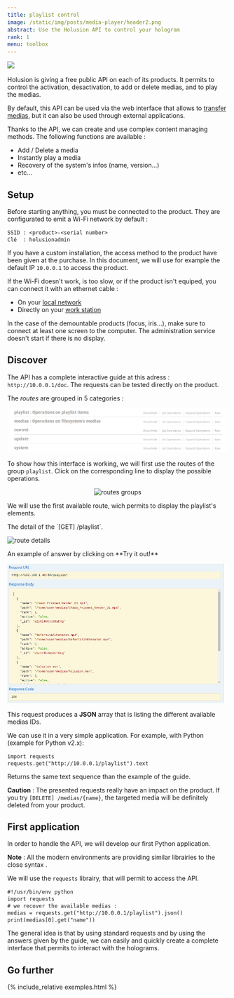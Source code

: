 ```yaml
---
title: playlist control
image: /static/img/posts/media-player/header2.png
abstract: Use the Holusion API to control your hologram
rank: 1
menu: toolbox
---
```

<div class="row">
  <div class="col-lg-6 col-md-12"><img class="img-fluid" src="/static/img/posts/media-player/header2.png"></div>
  <div class="col-lg-6 col-md-12">
  <p>Holusion is giving a free public API on each of its products. It permits to control the activation, desactivation, to add or delete medias, and to play the medias.
  </p><p>
  By default, this API can be used via the web interface that allows to <a href="/dev/en/toolbox/packaging/">transfer medias</a>, but it can also be used through external applications.
  </p>
  <p>
  Thanks to the API, we can create and use complex content managing methods. The following functions are available :
  </p>
  <ul>
  <li>Add / Delete a media</li>
  <li>Instantly play a media</li>
  <li>Recovery of the system's infos (name, version...)</li>
  <li> etc...</li>
  </ul>
  </div>
</div>


## Setup

Before starting anything, you must be connected to the product. They are configurated to emit a Wi-Fi network by default :

    SSID : <product>-<serial number>
    Clé  : holusionadmin

If you have a custom installation, the access method to the product have been given at the purchase. In this document, we will use for example the default IP `10.0.0.1` to access the product.

If the Wi-Fi doesn't work, is too slow, or if the product isn't equiped, you can connect it with an ethernet cable :

- On your [local network](/dev/en/toolbox/packaging/net-discovery)
- Directly on your [work station](/dev/en/toolbox/packaging/local-dhcp)

In the case of the demountable products (focus, iris...), make sure to connect at least one screen to the computer. The administration service doesn't start if there is no display.

## Discover

The API has a complete interactive guide at this adress : `http://10.0.0.1/doc`. The requests can be tested directly on the product.

The *routes* are grouped in 5 categories :
<center>
<img class="img-fluid" src="/static/img/posts/media-player/list.png" alt="routes groups">
</center>

To show how this interface is working, we will first use the routes of the group `playlist`. Click on the corresponding line to display the possible operations.

<center>
  <img class="img-fluid" src="/static/img/posts/media-player/playlist_routes.png" alt="routes groups">
</center>

We will use the first available route, wich permits to display the playlist's elements.

<div class="row">
  <div class="col-md-6 col-sm-12">
    <p>
    The detail of the `[GET] /playlist`.
    </p>
    <img class="img-fluid" src="/static/img/posts/media-player/route_details.png" alt="route details">
  </div>
  <div class="col-md-6 col-sm-12">
    <p>
    An example of answer by clicking on **Try it out!**
    </p>
    <img class="img-fluid" src="/static/img/posts/media-player/route_response.png" alt="route details">
  </div>
</div>

This request produces a **JSON** array that is listing the different available medias IDs.

We can use it in a very simple application. For example, with Python (example for Python v2.x):

    import requests
    requests.get("http://10.0.0.1/playlist").text

Returns the same text sequence than the example of the guide.

**Caution** : The presented requests really have an impact on the product. If you try `[DELETE] /medias/{name}`, the targeted media will be definitely deleted from your product.


## First application

In order to handle the API, we will develop our first Python application.

**Note** : All the modern environments are providing similar librairies to the close syntax .

We will use the `requests` librairy, that will permit to access the API.

    #!/usr/bin/env python
    import requests
    # we recover the available medias :
    medias = requests.get("http://10.0.0.1/playlist").json()
    print(medias[0].get("name"))


The general idea is that by using standard requests and by using the answers given by the guide, we can easily and quickly create a complete interface that permits to interact with the holograms.

## Go further

{% include_relative exemples.html %}
